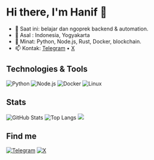 # Hi there, I'm Hanif 👋

- 🔭 Saat ini: belajar dan ngoprek backend & automation.
- 🌆 Asal : Indonesia, Yogyakarta
- 💬 Minat: Python, Node.js, Rust, Docker, blockchain.
- 📫 Kontak: [Telegram](https://t.me/Hanifjago) • [X](https://x.com/ALUGOD7)

## Technologies & Tools
![Python](https://img.shields.io/badge/Python-3776AB?logo=python&logoColor=white)
![Node.js](https://img.shields.io/badge/Node.js-339933?logo=node.js&logoColor=white)
![Docker](https://img.shields.io/badge/Docker-2496ED?logo=docker&logoColor=white)
![Linux](https://img.shields.io/badge/Linux-FCC624?logo=linux&logoColor=black)

## Stats
![GitHub Stats](https://github-readme-stats.vercel.app/api?username=alugods&show_icons=true)
![Top Langs](https://github-readme-stats.vercel.app/api/top-langs/?username=alugods&layout=compact)
![](https://komarev.com/ghpvc/?username=alugods&label=Views)

## Find me
[![Telegram](https://img.shields.io/badge/Telegram-2CA5E0?logo=telegram&logoColor=white)](https://t.me/Hanifjago)
[![X](https://img.shields.io/badge/X-000000?logo=x&logoColor=white)](https://x.com/ALUGOD7)
